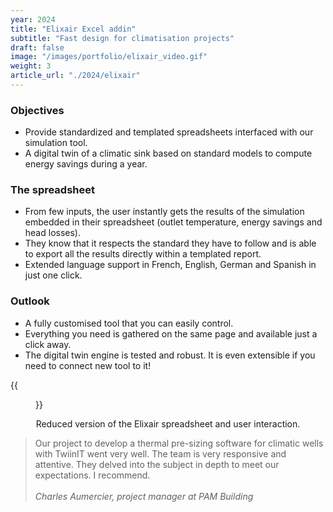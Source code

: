 ```yaml
---
year: 2024
title: "Elixair Excel addin"
subtitle: "Fast design for climatisation projects"
draft: false
image: "/images/portfolio/elixair_video.gif"
weight: 3
article_url: "./2024/elixair"
---
```


### Objectives

- Provide standardized and templated spreadsheets interfaced with our simulation tool.
- A digital twin of a climatic sink based on standard models to compute energy savings during a year.

### The spreadsheet

- From few inputs, the user instantly gets the results of the simulation embedded in their spreadsheet (outlet temperature, energy savings and head losses).
- They know that it respects the standard they have to follow and is able to export all the results directly within a templated report.
- Extended language support in French, English, German and Spanish in just one click.

### Outlook
- A fully customised tool that you can easily control.
- Everything you need is gathered on the same page and available just a click away.
- The digital twin engine is tested and robust. It is even extensible if you need to connect new tool to it!

<div class='row'>
<div class='col-lg-7 col-md-12 col-12' text-align='center'>
    <div class='imgbox'>
        {{<figure src=elixair_video.gif width="100%" class="center-fit">}}
    </div>
    <center><p> Reduced version of the Elixair spreadsheet and user interaction.</p></center>
</div>
<div class='col-lg-5 col-md-12 col-12' text-align='center'>

> Our project to develop a thermal pre-sizing software for climatic wells with TwiinIT went very well. The team is very responsive and attentive. They delved into the subject in depth to meet our expectations. I recommend. <br>
> <br>
> _Charles Aumercier, project manager at PAM Building_

</div>
</div>
</div>
